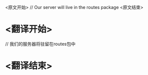 
<原文开始>
	// Our server will live in the routes package
<原文结束>

# <翻译开始>
// 我们的服务器将驻留在routes包中
# <翻译结束>

